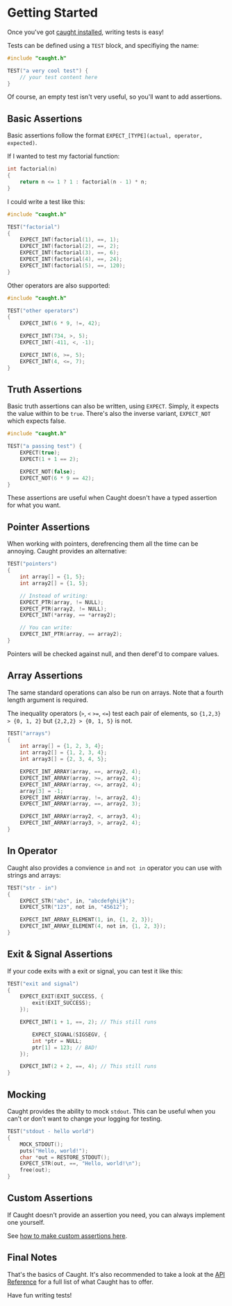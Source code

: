 # Getting Started

Once you've got [caught installed](../README.md#installation), writing tests is easy!

Tests can be defined using a `TEST` block, and specifiying the name:

```c
#include "caught.h"

TEST("a very cool test") {
    // your test content here
}
```

Of course, an empty test isn't very useful, so you'll want to add assertions.

## Basic Assertions

Basic assertions follow the format `EXPECT_[TYPE](actual, operator, expected)`.

If I wanted to test my factorial function:
```c
int factorial(n)
{
    return n <= 1 ? 1 : factorial(n - 1) * n;
}
```

I could write a test like this:

```c
#include "caught.h"

TEST("factorial")
{
    EXPECT_INT(factorial(1), ==, 1);
    EXPECT_INT(factorial(2), ==, 2);
    EXPECT_INT(factorial(3), ==, 6);
    EXPECT_INT(factorial(4), ==, 24);
    EXPECT_INT(factorial(5), ==, 120);
}
```

Other operators are also supported:
```c
#include "caught.h"

TEST("other operators")
{
    EXPECT_INT(6 * 9, !=, 42);

    EXPECT_INT(734, >, 5);
    EXPECT_INT(-411, <, -1);

    EXPECT_INT(6, >=, 5);
    EXPECT_INT(4, <=, 7);
}
```

## Truth Assertions

Basic truth assertions can also be written, using `EXPECT`. Simply, it expects the value within to be `true`.
There's also the inverse variant, `EXPECT_NOT` which expects false.

```c
#include "caught.h"

TEST("a passing test") {
    EXPECT(true);
    EXPECT(1 + 1 == 2);

    EXPECT_NOT(false);
    EXPECT_NOT(6 * 9 == 42);
}
```

These assertions are useful when Caught doesn't have a typed assertion for what you want.

## Pointer Assertions

When working with pointers, derefrencing them all the time can be annoying. Caught provides an alternative:

```c
TEST("pointers")
{
    int array[] = {1, 5};
    int array2[] = {1, 5};

    // Instead of writing:
    EXPECT_PTR(array, != NULL);
    EXPECT_PTR(array2, != NULL);
    EXPECT_INT(*array, == *array2);

    // You can write:
    EXPECT_INT_PTR(array, == array2);
}
```

Pointers will be checked against null, and then deref'd to compare values.

## Array Assertions

The same standard operations can also be run on arrays. Note that a fourth length argument is required.

The inequality operators (`>`, `<` `>=`, `<=`) test each pair of elements,
so `{1,2,3} > {0, 1, 2}` but `{2,2,2} > {0, 1, 5}` is not.

```c
TEST("arrays")
{
    int array[] = {1, 2, 3, 4};
    int array2[] = {1, 2, 3, 4};
    int array3[] = {2, 3, 4, 5};

    EXPECT_INT_ARRAY(array, ==, array2, 4);
    EXPECT_INT_ARRAY(array, >=, array2, 4);
    EXPECT_INT_ARRAY(array, <=, array2, 4);
    array[3] = -1;
    EXPECT_INT_ARRAY(array, !=, array2, 4);
    EXPECT_INT_ARRAY(array, ==, array2, 3);

    EXPECT_INT_ARRAY(array2, <, array3, 4);
    EXPECT_INT_ARRAY(array3, >, array2, 4);
}
```

## In Operator

Caught also provides a convience `in` and `not in` operator you can use with strings and arrays:

```c
TEST("str - in")
{
    EXPECT_STR("abc", in, "abcdefghijk");
    EXPECT_STR("123", not in, "45612");

    EXPECT_INT_ARRAY_ELEMENT(1, in, {1, 2, 3});
    EXPECT_INT_ARRAY_ELEMENT(4, not in, {1, 2, 3});
}
```

## Exit & Signal Assertions

If your code exits with a exit or signal, you can test it like this:

```c
TEST("exit and signal")
{
    EXPECT_EXIT(EXIT_SUCCESS, {
        exit(EXIT_SUCCESS);
    });

    EXPECT_INT(1 + 1, ==, 2); // This still runs

        EXPECT_SIGNAL(SIGSEGV, {
        int *ptr = NULL;
        ptr[1] = 123; // BAD!
    });

    EXPECT_INT(2 + 2, ==, 4); // This still runs
}
```

## Mocking

Caught provides the ability to mock `stdout`.
This can be useful when you can't or don't want to change your logging for testing.

```c
TEST("stdout - hello world")
{
    MOCK_STDOUT();
    puts("Hello, world!");
    char *out = RESTORE_STDOUT();
    EXPECT_STR(out, ==, "Hello, world!\n");
    free(out);
}
```

## Custom Assertions

If Caught doesn't provide an assertion you need, you can always implement one yourself.

See [how to make custom assertions here](./custom-assertions.md).

## Final Notes

That's the basics of Caught.
It's also recommended to take a look at the [API Reference](./api-reference.md) for a full list of what Caught has to offer.

Have fun writing tests!
